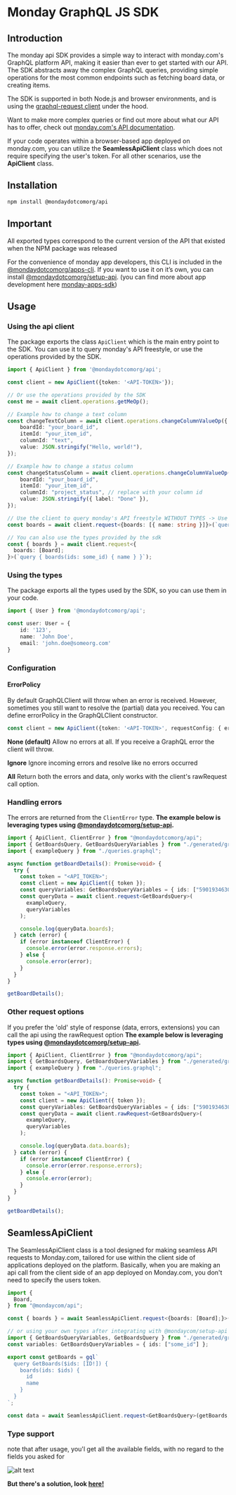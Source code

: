 # Monday GraphQL JS SDK

## Introduction

The monday api SDK provides a simple way to interact with monday.com's GraphQL platform API, making it easier than ever to get started with our API.
The SDK abstracts away the complex GraphQL queries, providing simple operations for the most common endpoints such as fetching board data, or creating items.

The SDK is supported in both Node.js and browser environments, and is using the [graphql-request client](https://www.npmjs.com/package/graphql-request) under the hood.

Want to make more complex queries or find out more about what our API has to offer, check out [monday.com's API documentation](https://developer.monday.com/api-reference).

If your code operates within a browser-based app deployed on monday.com, you can utilize the **SeamlessApiClient** class which does not require specifying the user's token. For all other scenarios, use the **ApiClient** class.

## Installation

```bash
npm install @mondaydotcomorg/api
```

## Important

All exported types correspond to the current version of the API that existed when the NPM package was released

For the convenience of monday app developers, this CLI is included in the [@mondaydotcomorg/apps-cli](https://www.npmjs.com/package/@mondaycom/apps-cli).
If you want to use it on it’s own, you can install [@mondaydotcomorg/setup-api](https://www.npmjs.com/package/@mondaydotcomorg/setup-api).
(you can find more about app development here [monday-apps-sdk](https://developer.monday.com/apps/docs/introduction-to-the-sdk))

## Usage

### Using the api client

The package exports the class `ApiClient` which is the main entry point to the SDK. You can use it to query monday's API freestyle, or use the operations provided by the SDK.

```typescript
import { ApiClient } from '@mondaydotcomorg/api';

const client = new ApiClient({token: '<API-TOKEN>'});

// Or use the operations provided by the SDK
const me = await client.operations.getMeOp();

// Example how to change a text column
const changeTextColumn = await client.operations.changeColumnValueOp({
    boardId: "your_board_id",
    itemId: "your_item_id",
    columnId: "text",
    value: JSON.stringify("Hello, world!"),
});

// Example how to change a status column
const changeStatusColumn = await client.operations.changeColumnValueOp({
    boardId: "your_board_id",
    itemId: "your_item_id",
    columnId: "project_status", // replace with your column id
    value: JSON.stringify({ label: "Done" }),
});

// Use the client to query monday's API freestyle WITHOUT TYPES -> Use @mondaydotcomorg/setup-api to setup typed project!
const boards = await client.request<{boards: [{ name: string }]}>(`query { boards(ids: some_id) { name } }`);

// You can also use the types provided by the sdk 
const { boards } = await client.request<{
  boards: [Board];
}>(`query { boards(ids: some_id) { name } }`);
```

### Using the types

The package exports all the types used by the SDK, so you can use them in your code.

```typescript
import { User } from '@mondaydotcomorg/api';

const user: User = {
    id: '123',
    name: 'John Doe',
    email: 'john.doe@someorg.com'
}
```

### Configuration

#### ErrorPolicy

By default GraphQLClient will throw when an error is received. However, sometimes you still want to resolve the (partial) data you received. You can define errorPolicy in the GraphQLClient constructor.

```typescript
const client = new ApiClient({token: '<API-TOKEN>', requestConfig: { errorPolicy: 'all' }});
```

**None (default)**
Allow no errors at all. If you receive a GraphQL error the client will throw.

**Ignore**
Ignore incoming errors and resolve like no errors occurred

**All**
Return both the errors and data, only works with the client's rawRequest call option.

### Handling errors

The errors are returned from the `ClientError` type.
**The example below is leveraging types using [@mondaydotcomorg/setup-api](https://www.npmjs.com/package/@mondaydotcomorg/setup-api).**

```typescript
import { ApiClient, ClientError } from "@mondaydotcomorg/api";
import { GetBoardsQuery, GetBoardsQueryVariables } from "./generated/graphql";
import { exampleQuery } from "./queries.graphql";

async function getBoardDetails(): Promise<void> {
  try {
    const token = "<API_TOKEN>";
    const client = new ApiClient({ token });
    const queryVariables: GetBoardsQueryVariables = { ids: ["5901934630"] };
    const queryData = await client.request<GetBoardsQuery>(
      exampleQuery,
      queryVariables
    );

    console.log(queryData.boards);
  } catch (error) {
    if (error instanceof ClientError) {
      console.error(error.response.errors);
    } else {
      console.error(error);
    }
  }
}

getBoardDetails();
```

### Other request options

If you prefer the 'old' style of response (data, errors, extensions) you can call the api using the rawRequest option
**The example below is leveraging types using [@mondaydotcomorg/setup-api](https://www.npmjs.com/package/@mondaydotcomorg/setup-api).**

```typescript
import { ApiClient, ClientError } from "@mondaydotcomorg/api";
import { GetBoardsQuery, GetBoardsQueryVariables } from "./generated/graphql";
import { exampleQuery } from "./queries.graphql";

async function getBoardDetails(): Promise<void> {
  try {
    const token = "<API_TOKEN>";
    const client = new ApiClient({ token });
    const queryVariables: GetBoardsQueryVariables = { ids: ["5901934630"] };
    const queryData = await client.rawRequest<GetBoardsQuery>(
      exampleQuery,
      queryVariables
    );

    console.log(queryData.data.boards);
  } catch (error) {
    if (error instanceof ClientError) {
      console.error(error.response.errors);
    } else {
      console.error(error);
    }
  }
}

getBoardDetails();
```

## SeamlessApiClient

The SeamlessApiClient class is a tool designed for making seamless API requests to Monday.com, tailored for use within the client side of applications deployed on the platform.
Basically, when you are making an api call from the client side of an app deployed on Monday.com, you don't need to specify the users token.

```typescript
import {
  Board,
} from "@mondaycom/api";

const { boards } = await SeamlessApiClient.request<{boards: [Board];}>(`query { boards(ids: some_id) { id name } }`);

// or using your own types after integrating with @mondaycom/setup-api
import { GetBoardsQueryVariables, GetBoardsQuery } from "./generated/graphql";
const variables: GetBoardsQueryVariables = { ids: ["some_id"] };

export const getBoards = gql`
  query GetBoards($ids: [ID!]) {
    boards(ids: $ids) {
      id
      name
    }
  }
`;

const data = await SeamlessApiClient.request<GetBoardsQuery>(getBoards, variables);
```

### Type support

note that after usage, you'l get all the available fields, with no regard to the fields you asked for

![alt text](https://github.com/mondaycom/monday-graphql-api/blob/main/packages/api/public/image.png)

**But there's a solution, look [here!](https://www.npmjs.com/package/@mondaydotcomorg/setup-api)**
